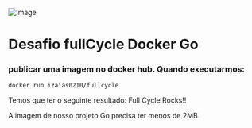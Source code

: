 ![image](https://github.com/izaiaslima0210/docker-go-fullcycle/assets/45080516/a2ba5460-aaa8-4cc5-bb3f-7905016772f0)

<h1>Desafio fullCycle Docker Go</h1>
<h3>publicar uma imagem no docker hub. Quando executarmos:</h3>

<code>docker run izaias0210/fullcycle</code>
<br>
<p>Temos que ter o seguinte resultado: Full Cycle Rocks!! </p>
<p> A imagem de nosso projeto Go precisa ter menos de 2MB </p>
